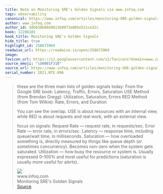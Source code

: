 ```yaml
---
title: Note on Monitoring SRE's Golden Signals via www.infoq.com
tags: observability
canonical: https://www.infoq.com/articles/monitoring-SRE-golden-signals/
author: www.infoq.com
author_id: ddb038b86b9813b0973e005e521ce32c
book: 12286101
book_title: Monitoring SRE's Golden Signals
hide_title: true
highlight_id: 258673969
readwise_url: https://readwise.io/open/258673969
image:
favicon_url: https://s2.googleusercontent.com/s2/favicons?domain=www.infoq.com
source_emoji: "\U0001F310"
source_url: https://www.infoq.com/articles/monitoring-SRE-golden-signals/#:~:text=these%20are%20the,useful%20for%20alerts%29.
serial_number: 2021.NTE.096
---
```

> these are the three main lists of golden signals today:
> From the Google SRE book: Latency, Traffic, Errors, Saturation
> USE Method (from Brendan Gregg): Utilization, Saturation, Errors
> RED Method (from Tom Wilkie): Rate, Errors, and Duration
> 
> You can see the overlap. USE is about resources with an internal view, while RED is about requests and real work, with an external view.
> 
> focus on signals:
> Request Rate — request rate, in requests/sec.
> Error Rate — error rate, in errors/sec.
> Latency — response time, including queue/wait time, in milliseconds.
> Saturation — how overloaded something is, directly measured by things like queue depth (or sometimes concurrency). Becomes non-zero when the system gets saturated.
> Utilization — how busy the resource or system is. Usually expressed 0–100% and most useful for predictions (saturation is usually more useful for alerts).
> <div class="quoteback-footer"><div class="quoteback-avatar"><img class="mini-favicon" src="https://s2.googleusercontent.com/s2/favicons?domain=www.infoq.com"></div><div class="quoteback-metadata"><div class="metadata-inner"><span style="display:none">FROM:</span><div aria-label="www.infoq.com" class="quoteback-author"> www.infoq.com</div><div aria-label="Monitoring SRE's Golden Signals" class="quoteback-title"> Monitoring SRE's Golden Signals</div></div></div><div class="quoteback-backlink"><a target="_blank" aria-label="go to the full text of this quotation" rel="noopener" href="https://www.infoq.com/articles/monitoring-SRE-golden-signals/#:~:text=these%20are%20the,useful%20for%20alerts%29." class="quoteback-arrow"> Source</a></div></div>